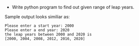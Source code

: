 * Write python program to find out given range of leap years.

Sample output looks similiar as:
```
Please enter a start year: 2000
Please enter a end year: 2020
the leap years between 2000 and 2020 is 
[2000, 2004, 2008, 2012, 2016, 2020]
```